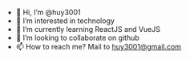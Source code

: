 - 👋 Hi, I’m @huy3001
- 👀 I’m interested in technology
- 🌱 I’m currently learning ReactJS and VueJS
- 💞️ I’m looking to collaborate on github
- 📫 How to reach me? Mail to huy3001@gmail.com

<!---
huy3001/huy3001 is a ✨ special ✨ repository because its `README.md` (this file) appears on your GitHub profile.
You can click the Preview link to take a look at your changes.
--->
